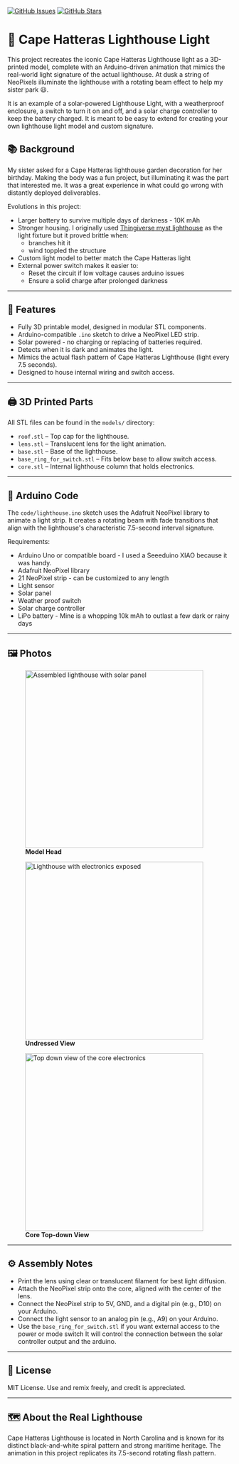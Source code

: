 [![GitHub Issues](https://img.shields.io/github/issues/jasonmce/lighthouse)](https://github.com/jasonmce/lighthouse/issues)
[![GitHub Stars](https://img.shields.io/github/stars/jasonmce/lighthouse)](https://github.com/jasonmce/lighthouse/stargazers)

# 🗼 Cape Hatteras Lighthouse Light

This project recreates the iconic Cape Hatteras Lighthouse light as a 3D-printed model, complete with an Arduino-driven animation that mimics the real-world light signature of the actual lighthouse. At dusk a string of NeoPixels illuminate the lighthouse with a rotating beam effect to help my sister park &#128515;.

It is an example of a solar-powered Lighthouse Light, with a weatherproof enclosure, a switch to turn it on and off, and a solar charge controller to keep the battery charged.  It is meant to be easy to extend for creating your own lighthouse light model and custom signature.


## 📚 Background
My sister asked for a Cape Hatteras lighthouse garden decoration for her birthday.  Making the body was a fun project, but illuminating it was the part that interested me.  It was a great experience in what could go wrong with distantly deployed deliverables.

Evolutions in this project:
- Larger battery to survive multiple days of darkness - 10K mAh
- Stronger housing.  I originally used [Thingiverse myst lighthouse](https://www.thingiverse.com/thing:3164021) as the light fixture but it proved brittle when:
    - branches hit it
    - wind toppled the structure
- Custom light model to better match the Cape Hatteras light
- External power switch makes it easier to:
    - Reset the circuit if low voltage causes arduino issues
    - Ensure a solid charge after prolonged darkness
---

## 🔧 Features

- Fully 3D printable model, designed in modular STL components.
- Arduino-compatible `.ino` sketch to drive a NeoPixel LED strip.
- Solar powered - no charging or replacing of batteries required.
- Detects when it is dark and animates the light.
- Mimics the actual flash pattern of Cape Hatteras Lighthouse (light every 7.5 seconds).
- Designed to house internal wiring and switch access.
  
---

## 🖨️ 3D Printed Parts

All STL files can be found in the `models/` directory:

- `roof.stl` – Top cap for the lighthouse.
- `lens.stl` – Translucent lens for the light animation.
- `base.stl` – Base of the lighthouse.
- `base_ring_for_switch.stl` – Fits below base to allow switch access.
- `core.stl` – Internal lighthouse column that holds electronics.

---

## 🧠 Arduino Code

The `code/lighthouse.ino` sketch uses the Adafruit NeoPixel library to animate a light strip. It creates a rotating beam with fade transitions that align with the lighthouse's characteristic 7.5-second interval signature.

Requirements:
- Arduino Uno or compatible board - I used a Seeeduino XIAO because it was handy.
- Adafruit NeoPixel library
- 21 NeoPixel strip - can be customized to any length
- Light sensor
- Solar panel
- Weather proof switch
- Solar charge controller
- LiPo battery - Mine is a whopping 10k mAh to outlast a few dark or rainy days

---

## 🖼️ Photos

<figure>
    <img
        src="assets/images/Cape%20Hatteras%20Light%20head.jpg"
        alt="Assembled lighthouse with solar panel"
        height="auto" width="400" style="max-width: 100%;">
    <figcaption><strong>Model Head</strong></figcaption>
</figure>
<figure>
    <img
        src="assets/images/Cape%20Hatteras%20Light%20undressed.jpg"
        alt="Lighthouse with electronics exposed"
        height="auto" width="400" style="max-width: 100%;">
    <figcaption><strong>Undressed View</strong></figcaption>
</figure>
<figure>
    <img
        src="assets/images/Cape%20Hatteras%20Light%20core%20topdown.jpg"
        alt="Top down view of the core electronics"
        height="auto" width="400" style="max-width: 100%;">
    <figcaption><strong>Core Top-down View</strong></figcaption>
</figure>

---


## ⚙️ Assembly Notes

- Print the lens using clear or translucent filament for best light diffusion.
- Attach the NeoPixel strip onto the core, aligned with the center of the lens.
- Connect the NeoPixel strip to 5V, GND, and a digital pin (e.g., D10) on your Arduino.
- Connect the light sensor to an analog pin (e.g., A9) on your Arduino.
- Use the `base_ring_for_switch.stl` if you want external access to the power or mode switch
    It will control the connection between the solar controller output and the arduino.

---

## 📜 License

MIT License. Use and remix freely, and credit is appreciated.

---

## 🗺️ About the Real Lighthouse

Cape Hatteras Lighthouse is located in North Carolina and is known for its distinct black-and-white spiral pattern and strong maritime heritage. The animation in this project replicates its 7.5-second rotating flash pattern.
